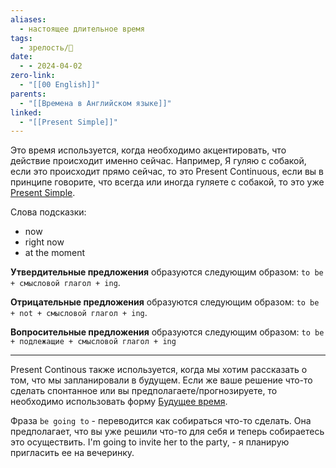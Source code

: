```yaml
---
aliases:
  - настоящее длительное время
tags:
  - зрелость/🌱
date:
  - - 2024-04-02
zero-link:
  - "[[00 English]]"
parents:
  - "[[Времена в Английском языке]]"
linked:
  - "[[Present Simple]]"
---
```

Это время используется, когда необходимо акцентировать, что действие происходит именно сейчас. Например, Я гуляю с собакой, если это происходит прямо сейчас, то это Present Continuous, если вы в принципе говорите, что всегда или иногда гуляете с собакой, то это уже [Present Simple](Present%20Simple.md).

Слова подсказки:
- now
- right now
- at the moment

**Утвердительные предложения** образуются следующим образом: `to be + смысловой глагол + ing`.

**Отрицательные предложения** образуются следующим образом: `to be + not + смысловой глагол + ing`.

**Вопросительные предложения** образуются следующим образом: `to be + подлежащие + смысловой глагол + ing`

***
Present Continous также используется, когда мы хотим рассказать о том, что мы запланировали в будущем. Если же ваше решение что-то сделать спонтанное или вы предполагаете/прогнозируете, то необходимо использовать форму [Будущее время](Будущее%20время.md).

Фраза `be going to` - переводится как собираться что-то сделать. Она предполагает, что вы уже решили что-то для себя и теперь собираетесь это осуществить. I'm going to invite her to the party, - я планирую пригласить ее на вечеринку.